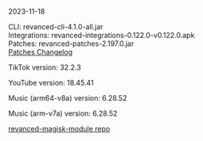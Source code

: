 2023-11-18
  
CLI: revanced-cli-4.1.0-all.jar  
Integrations: revanced-integrations-0.122.0-v0.122.0.apk  
Patches: revanced-patches-2.197.0.jar  
[Patches Changelog](https://github.com/revanced/revanced-patches/releases/tag/v2.197.0)  

TikTok version: 32.2.3  

YouTube version: 18.45.41  

Music (arm64-v8a) version: 6.28.52  

Music (arm-v7a) version: 6.28.52  

[revanced-magisk-module repo](https://github.com/j-hc/revanced-magisk-module)
